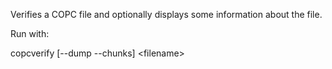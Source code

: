 Verifies a COPC file and optionally displays some information about the file.

Run with:

copcverify [--dump --chunks] \<filename\>
